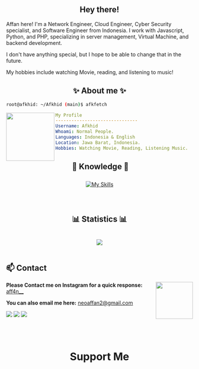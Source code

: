 
<h2 align="center">Hey there!</h2>
Affan here! I'm a Network Engineer, Cloud Engineer, Cyber Security specialist, and Software Engineer from Indonesia. I work with Javascript, Python, and PHP, specializing in server management, Virtual Machine, and backend development.

I don't have anything special, but I hope to be able to change that in the future.

My hobbies include watching Movie, reading, and listening to music!

<h2 align="center"> ✨ About me ✨ </h2>

```sh
root@afkhid: ~/Afkhid (main)$ afkfetch
```

<img align="left" src="https://avatars.githubusercontent.com/u/121999511?v=4" width="130px"/>

```yaml
My Profile
-------------------------------
Username: Afkhid
Whoami: Normal People.
Languages: Indonesia & English
Location: Jawa Barat, Indonesia.
Hobbies: Watching Movie, Reading, Listening Music.

```
<h2 align="center"> 📖 Knowledge 📖 </h2>
</div>
<div align = "center">
<p align = "center">
     <a href="https://skillicons.dev/icons?i=js,laravel,ts">
        <img style="margin: 10px"src="https://skillicons.dev/icons?i=js,ts,react,astro,express,wordpress,nodejs,git,vscode,go,php,laravel,docker,nginx,aws,vue,cloudflare,replit,netlify,vercel,linux,windows,mysql,sqlite&perline=6" alt="My Skills"/> 
    </a>
</p>
</div>
<br>

<div>
<h2 align="center"> 📊 Statistics 📊 </h2>
</div>
<br>
<div align="center"><img src="https://github-readme-stats.vercel.app/api/wakatime?username=@akhfhid&card_width=300&bg_color=21232a&title_color=61dafb&text_color=ffffff&hide_border=true" align="center" /></div>
<br>

<!-- <br><br><br><br> -->

## **📫 Contact**

<a href="https://github.com/akhfhid"><img align="right" width="100" src="https://c.tenor.com/mUmQwyGWG90AAAAC/tenor.gif" /></a> **Please Contact me on Instagram for a quick
response:** [aff4n__](https://www.instagram.com/aff4n__)

**You can also email me here:** neoaffan2@gmail.com

[![](https://img.shields.io/badge/Instagram-E4405F?logo=instagram&logoColor=white)](https://www.instagram.com/aff4n__)
[![](https://img.shields.io/badge/Telegram-2ca5e0?logo=telegram&logoColor=white)](https://t.me/affankhhdyh)
[![](https://img.shields.io/badge/Mail-D14836?logo=gmail&logoColor=white)](mailto:neoaffan2@gmail.com)

<br> 
<br>

<h1 align="center">Support Me</h1>

<p align="center">
    <a href="https://github.com/sponsors/akhfhid" target="_blank">
        <img src="">
    </a>
</p>
